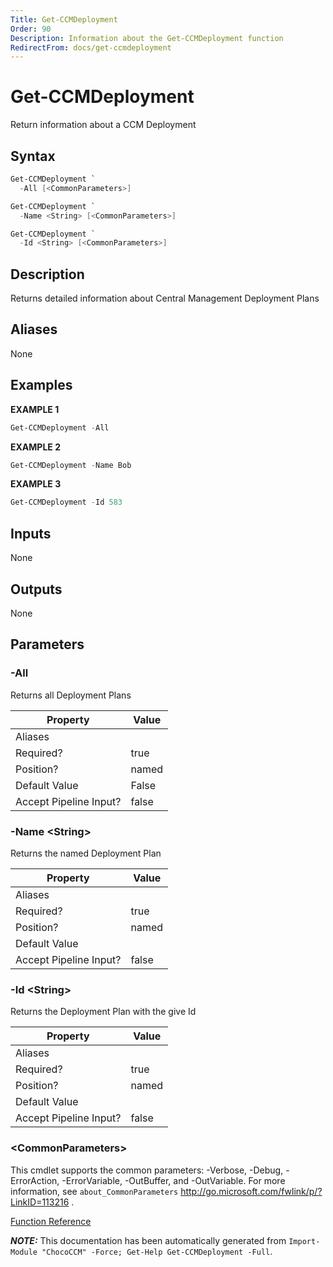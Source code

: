 ```yaml
---
Title: Get-CCMDeployment
Order: 90
Description: Information about the Get-CCMDeployment function
RedirectFrom: docs/get-ccmdeployment
---
```


# Get-CCMDeployment

<!-- This documentation is automatically generated from /Get-CCMDeployment.ps1 using GenerateDocs.ps1. Contributions are welcome at the original location(s). -->

Return information about a CCM Deployment

## Syntax

~~~powershell
Get-CCMDeployment `
  -All [<CommonParameters>]
~~~


~~~powershell
Get-CCMDeployment `
  -Name <String> [<CommonParameters>]
~~~


~~~powershell
Get-CCMDeployment `
  -Id <String> [<CommonParameters>]
~~~

## Description

Returns detailed information about Central Management Deployment Plans


## Aliases

None

## Examples

 **EXAMPLE 1**

~~~powershell
Get-CCMDeployment -All

~~~

**EXAMPLE 2**

~~~powershell
Get-CCMDeployment -Name Bob

~~~

**EXAMPLE 3**

~~~powershell
Get-CCMDeployment -Id 583

~~~

## Inputs

None

## Outputs

None

## Parameters

###  -All
Returns all Deployment Plans

Property               | Value
---------------------- | -----
Aliases                |
Required?              | true
Position?              | named
Default Value          | False
Accept Pipeline Input? | false

###  -Name &lt;String&gt;
Returns the named Deployment Plan

Property               | Value
---------------------- | -----
Aliases                |
Required?              | true
Position?              | named
Default Value          |
Accept Pipeline Input? | false

###  -Id &lt;String&gt;
Returns the Deployment Plan with the give Id

Property               | Value
---------------------- | -----
Aliases                |
Required?              | true
Position?              | named
Default Value          |
Accept Pipeline Input? | false

### &lt;CommonParameters&gt;

This cmdlet supports the common parameters: -Verbose, -Debug, -ErrorAction, -ErrorVariable, -OutBuffer, and -OutVariable. For more information, see `about_CommonParameters` http://go.microsoft.com/fwlink/p/?LinkID=113216 .



[Function Reference](xref:chococcm-functions)

***NOTE:*** This documentation has been automatically generated from `Import-Module "ChocoCCM" -Force; Get-Help Get-CCMDeployment -Full`.


